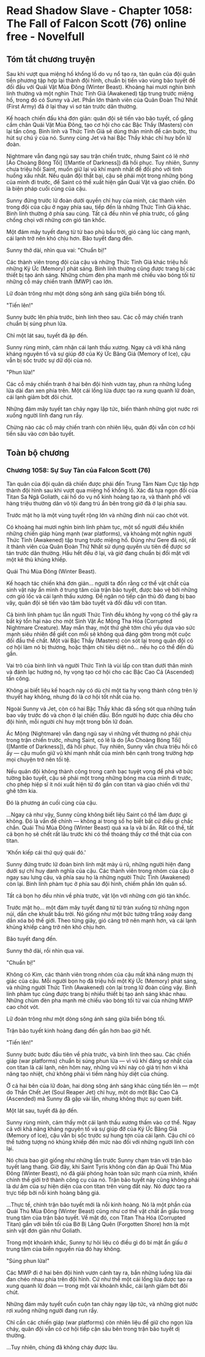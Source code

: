 # Read Shadow Slave - Chapter 1058: The Fall of Falcon Scott (76) online free - Novelfull

## Tóm tắt chương truyện

Sau khi vượt qua miệng hố khổng lồ do vụ nổ tạo ra, tàn quân của đội quân tiền phương tập hợp lại thành đội hình, chuẩn bị tiến vào vùng bão tuyết để đối đầu với Quái Vật Mùa Đông (Winter Beast). Khoảng hai mươi nghìn binh lính thường và một nghìn Thức Tỉnh Giả (Awakened) tập trung trước miệng hố, trong đó có Sunny và Jet. Phần lớn thành viên của Quân Đoàn Thứ Nhất (First Army) đã ở lại thay vì sơ tán trước dân thường.

Kế hoạch chiến đấu khá đơn giản: quân đội sẽ tiến vào bão tuyết, cố gắng cầm chân Quái Vật Mùa Đông, tạo cơ hội cho các Bậc Thầy (Masters) còn lại tấn công. Binh lính và Thức Tỉnh Giả sẽ dùng thân mình để cản bước, thu hút sự chú ý của nó. Sunny cùng Jet và hai Bậc Thầy khác chỉ huy bốn lữ đoàn.

Nightmare vẫn đang ngủ say sau trận chiến trước, nhưng Saint có lẽ nhờ [Áo Choàng Bóng Tối] ([Mantle of Darkness]) đã hồi phục. Tuy nhiên, Sunny chưa triệu hồi Saint, muốn giữ lại vũ khí mạnh nhất để đối phó với tình huống xấu nhất. Nếu quân đội thất bại, cậu sẽ phái một trong những bóng của mình đi trước, để Saint có thể xuất hiện gần Quái Vật và giao chiến. Đó là biện pháp cuối cùng của cậu.

Sunny đứng trước lữ đoàn dưới quyền chỉ huy của mình, các thành viên trong đội của cậu ở ngay phía sau, tiếp đến là những Thức Tỉnh Giả khác. Binh lính thường ở phía sau cùng. Tất cả đều nhìn về phía trước, cố gắng chống chọi với những cơn gió tàn khốc.

Một đám mây tuyết đang từ từ bao phủ bầu trời, gió càng lúc càng mạnh, cái lạnh trở nên khó chịu hơn. Bão tuyết đang đến.

Sunny thở dài, nhìn qua vai: "Chuẩn bị!"

Các thành viên trong đội của cậu và những Thức Tỉnh Giả khác triệu hồi những Ký Ức (Memory) phát sáng. Binh lính thường cũng được trang bị các thiết bị tạo ánh sáng. Những chùm đèn pha mạnh mẽ chiếu vào bóng tối từ những cỗ máy chiến tranh (MWP) cao lớn.

Lữ đoàn trông như một dòng sông ánh sáng giữa biển bóng tối.

"Tiến lên!"

Sunny bước lên phía trước, binh lính theo sau. Các cỗ máy chiến tranh chuẩn bị súng phun lửa.

Chỉ một lát sau, tuyết đã ập đến.

Sunny rùng mình, cảm nhận cái lạnh thấu xương. Ngay cả với khả năng kháng nguyên tố và sự giúp đỡ của Ký Ức Băng Giá (Memory of Ice), cậu vẫn bị sốc trước sự dữ dội của nó.

"Phun lửa!"

Các cỗ máy chiến tranh ở hai bên đội hình vươn tay, phun ra những luồng lửa dài đan xen phía trên. Một cái lồng lửa được tạo ra xung quanh lữ đoàn, cái lạnh giảm bớt đôi chút.

Những đám mây tuyết tan chảy ngay lập tức, biến thành những giọt nước rơi xuống người lính đang run rẩy.

Chừng nào các cỗ máy chiến tranh còn nhiên liệu, quân đội vẫn còn cơ hội tiến sâu vào cơn bão tuyết.

## Toàn bộ chương

### Chương 1058: Sự Suy Tàn của Falcon Scott (76)

Tàn quân của đội quân dã chiến được phái đến Trung Tâm Nam Cực tập hợp thành đội hình sau khi vượt qua miệng hố khổng lồ. Xác đá tựa ngọn đồi của Titan Sa Ngã Goliath, cái hố do vụ nổ kinh hoàng tạo ra, và thành phố với hàng triệu thường dân vô tội đang trú ẩn bên trong giờ đã ở lại phía sau.

Trước mặt họ là một vùng tuyết rộng lớn và những đỉnh núi cao chót vót.

Có khoảng hai mươi nghìn binh lính phàm tục, một số người điều khiển những chiến giáp hùng mạnh (war platforms), và khoảng một nghìn người Thức Tỉnh (Awakened) tập trung trước miệng hố. Đúng như Gere đã nói, rất ít thành viên của Quân Đoàn Thứ Nhất sử dụng quyền ưu tiên để được sơ tán trước dân thường. Hầu hết đều ở lại, và giờ đang chuẩn bị đối mặt với một kẻ thù khủng khiếp.

Quái Thú Mùa Đông (Winter Beast).

Kế hoạch tác chiến khá đơn giản... người ta đồn rằng cơ thể vật chất của sinh vật này ẩn mình ở trung tâm của trận bão tuyết, được bảo vệ bởi những cơn gió lốc và cái lạnh thấu xương. Để ngăn nó tiếp cận thủ đô đang bị bao vây, quân đội sẽ tiến vào tâm bão tuyết và đối đầu với con titan.

Cả binh lính phàm tục lẫn người Thức Tỉnh đều không hy vọng có thể gây ra bất kỳ tổn hại nào cho một Sinh Vật Ác Mộng Tha Hóa (Corrupted Nightmare Creature). May mắn thay, một thứ ghê tởm chủ yếu dựa vào sức mạnh siêu nhiên để giết con mồi sẽ không quá đáng gờm trong một cuộc đối đầu thể chất. Một vài Bậc Thầy (Masters) còn sót lại trong quân đội có cơ hội làm nó bị thương, hoặc thậm chí tiêu diệt nó... nếu họ có thể đến đủ gần.

Vai trò của binh lính và người Thức Tỉnh là vùi lấp con titan dưới thân mình và đánh lạc hướng nó, hy vọng tạo cơ hội cho các Bậc Cao Cả (Ascended) tấn công.

Không ai biết liệu kế hoạch này có dù chỉ một tia hy vọng thành công trên lý thuyết hay không, nhưng đó là cơ hội tốt nhất của họ.

Ngoài Sunny và Jet, còn có hai Bậc Thầy khác đã sống sót qua những tuần bao vây trước đó và chọn ở lại chiến đấu. Bốn người họ được chia đều cho đội hình, mỗi người chỉ huy một trong bốn lữ đoàn.

Ác Mộng (Nightmare) vẫn đang ngủ say vì những vết thương nó phải chịu trong trận chiến trước, nhưng Saint, có lẽ là do [Áo Choàng Bóng Tối] ([Mantle of Darkness]), đã hồi phục. Tuy nhiên, Sunny vẫn chưa triệu hồi cô ấy — cậu muốn giữ vũ khí mạnh nhất của mình bên cạnh trong trường hợp mọi chuyện trở nên tồi tệ.

Nếu quân đội không thành công trong canh bạc tuyệt vọng để phá vỡ bức tường bão tuyết, cậu sẽ phái một trong những bóng ma của mình đi trước, cho phép hiệp sĩ ít nói xuất hiện từ đó gần con titan và giao chiến với thứ ghê tởm kia.

Đó là phương án cuối cùng của cậu.

...Ngay cả như vậy, Sunny cũng không biết liệu Saint có thể làm được gì không. Đó là vấn đề chính — không ai trong số họ biết bất cứ điều gì chắc chắn. Quái Thú Mùa Đông (Winter Beast) quá xa lạ và bí ẩn. Rất có thể, tất cả bọn họ sẽ chết rất lâu trước khi có thể thoáng thấy cơ thể thật của con titan.

'Khốn kiếp cái thứ quỷ quái đó.'

Sunny đứng trước lữ đoàn binh lính mặt mày ủ rũ, những người hiện đang dưới sự chỉ huy danh nghĩa của cậu. Các thành viên trong nhóm của cậu ở ngay sau lưng cậu, và phía sau họ là những người Thức Tỉnh (Awakened) còn lại. Binh lính phàm tục ở phía sau đội hình, chiếm phần lớn quân số.

Tất cả bọn họ đều nhìn về phía trước, vật lộn với những cơn gió tàn khốc.

Trước mặt họ... một đám mây tuyết đang từ từ tràn xuống từ những ngọn núi, dần che khuất bầu trời. Nó giống như một bức tường trắng xoáy đang dần xóa bỏ thế giới. Theo từng giây, gió càng trở nên mạnh hơn, và cái lạnh khủng khiếp càng trở nên khó chịu hơn.

Bão tuyết đang đến.

Sunny thở dài, rồi nhìn qua vai.

"Chuẩn bị!"

Không có Kim, các thành viên trong nhóm của cậu mất khả năng mượn thị giác của cậu. Mỗi người bọn họ đã triệu hồi một Ký Ức (Memory) phát sáng, và những người Thức Tỉnh (Awakened) còn lại trong lữ đoàn cũng vậy. Binh lính phàm tục cũng được trang bị nhiều thiết bị tạo ánh sáng khác nhau. Những chùm đèn pha mạnh mẽ chiếu vào bóng tối từ vai của những MWP cao chót vót.

Lữ đoàn trông như một dòng sông ánh sáng giữa biển bóng tối.

Trận bão tuyết kinh hoàng đang đến gần hơn bao giờ hết.

"Tiến lên!"

Sunny bước bước đầu tiên về phía trước, và binh lính theo sau. Các chiến giáp (war platforms) chuẩn bị súng phun lửa — vì vũ khí đáng sợ nhất của con titan là cái lạnh, nên hôm nay, những vũ khí này có giá trị hơn vì khả năng tạo nhiệt, chứ không phải vì tiềm năng hủy diệt của chúng.

Ở cả hai bên của lữ đoàn, hai dòng sông ánh sáng khác cũng tiến lên — một do Thần Chết Jet (Soul Reaper Jet) chỉ huy, một do một Bậc Cao Cả (Ascended) mà Sunny đã gặp vài lần, nhưng không thực sự quen biết.

Một lát sau, tuyết đã ập đến.

Sunny rùng mình, cảm thấy một cái lạnh thấu xương thấm vào cơ thể. Ngay cả với khả năng kháng nguyên tố và sự giúp đỡ của Ký Ức Băng Giá (Memory of Ice), cậu vẫn bị sốc trước sự hung tợn của cái lạnh. Cậu chỉ có thể tưởng tượng nó khủng khiếp đến mức nào đối với những người lính còn lại.

Nó chưa bao giờ giống như những lần trước Sunny chạm trán với trận bão tuyết lang thang. Giờ đây, khi Saint Tyris không còn đàn áp Quái Thú Mùa Đông (Winter Beast), nó đã giải phóng hoàn toàn sức mạnh của mình, khiến chính thế giới trở thành công cụ của nó. Trận bão tuyết này cũng không phải là dư âm của sự hiện diện của con titan trên vùng đất này. Nó được tạo ra trực tiếp bởi nỗi kinh hoàng băng giá.

...Thực tế, chính trận bão tuyết mới là nỗi kinh hoàng. Nó là một phần của Quái Thú Mùa Đông (Winter Beast) cũng như cơ thể vật chất ẩn giấu trong trung tâm của trận bão tuyết. Về mặt đó, con Titan Tha Hóa (Corrupted Titan) gần với biển tối của Bờ Bị Lãng Quên (Forgotten Shore) hơn là một sinh vật đơn giản như Goliath.

Trong một khoảnh khắc, Sunny tự hỏi liệu có điều gì đó bí mật ẩn giấu ở trung tâm của biển nguyền rủa đó hay không.

"Súng phun lửa!"

Các MWP đi ở hai bên đội hình vươn cánh tay ra, bắn những luồng lửa dài đan chéo nhau phía trên đội hình. Cứ như thể một cái lồng lửa được tạo ra xung quanh lữ đoàn — trong một vài khoảnh khắc, cái lạnh giảm bớt đôi chút.

Những đám mây tuyết cuồn cuộn tan chảy ngay lập tức, và những giọt nước rơi xuống những người đang run rẩy.

Chỉ cần các chiến giáp (war platforms) còn nhiên liệu để giữ cho ngọn lửa cháy, quân đội vẫn có cơ hội tiếp cận sâu bên trong trận bão tuyết dị thường.

...Tuy nhiên, chúng đã không cháy được lâu.